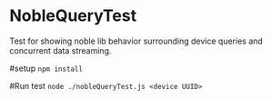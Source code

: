 # NobleQueryTest
Test for showing noble lib behavior surrounding device queries and concurrent data streaming.

#setup
`npm install`

#Run test
`node ./nobleQueryTest.js <device UUID>`
